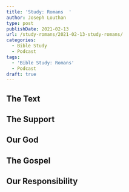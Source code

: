 ```yaml
---
title: 'Study: Romans  '
author: Joseph Louthan
type: post
publishDate: 2021-02-13
url: /study-romans/2021-02-13-study-romans/
categories:
  - Bible Study
  - Podcast
tags:
  - 'Bible Study: Romans'
  - Podcast
draft: true
---
```

## The Text

## The Support

## Our God

## The Gospel

## Our Responsibility

